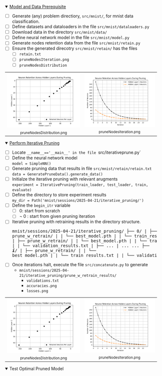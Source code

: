 
<details open> 
<summary> <ins> Model and Data Prerequisite </ins> </summary>

  - [ ] Generate (any) problem directiory, `src/mnist/`, for mnist data classification.
  - [ ] Define datasets and dataloaders in the file `src/mnist/dataloaders.py`
  - [ ] Download data in the directory `src/mnist/data/`
  - [ ] Define neural network model in the file `src/mnist/model.py`
  - [ ] Generate nodes retention data from the file `src/mnist/retain.py`
  - [ ] Ensure the generated direcotry `src/mnist/retain/` has the files
      - [ ] `retain.txt`
      - [ ] `pruneNodesIteration.png`
      - [ ] `pruneNodesDistribution`
  <div align="center">
    <table>
      <tr>
        <td align="center"><img src="src/mnist/retain/pruneNodesDistribution.png" width="300"/><br>
            <div align="center"> <sub>pruneNodesDistribution.png</sub> </div> 
        </td>
        <td><img src="src/mnist/retain/pruneNodesIteration.png" width="300"/><br> 
            <div align="center"> <sub>pruneNodesIteration.png</sub> </div> 
        </td>
      </tr>
    </table>
  </div>
  </details> 

<details open>
<summary> <ins> Perform Iterative Pruning </ins> </summary>
  
  - [ ] Locate `__name__=='__main__' in the file `src/iterativeprune.py`
  - [ ] Define the neural network model
        <br> `model = SimpleNN()`
  - [ ] Generate pruning data that results in file `src/mnist/retain/retain.txt`
        <br> `data = GeneratePruneData().generate_data()`
  - [ ] Initialze the iterative pruning with relevant arugments
        <br> `experiment = IterativePruning(train_loader, test_loader, train, evaluate)`
  - [ ] Define the directory to store experiment results
        <br> `my_dir = Path('mnist/sessions/2025-04-21/iterative_pruning/')`
  - [ ] Define the `begin_itr` variable
      - [ ] 0: start from scratch
      - [ ] ¬ 0 : start from given pruning iteration
  - [ ] Iterative pruning with retraining results in the directory structure.
        <pre> 
        mnist/sessions/2025-04-21/iterative_pruning/
        ├── 0/
        |   ├── prune_w_retrain/
        |   |    └── best_model.pth
        |   |    └── train_results.txt
        ├── 1/
        |   ├── prune_w_retrain/
        |   |    └── best_model.pth
        |   |    └── train_results.txt
        |   |    └── validation_results.txt
        |   ├── ...
        |   ...
        ...
        ├── ***i***/
        |   ├── prune_w_retrain/
        |   |     └── best_model.pth
        |   |     └── train_results.txt
        |   |     └── validation_results.txt
        </pre>
  - [ ] Once iterations halt, execute the file ```src/concatenate.py``` to generate
      - ```mnist/sessions/2025-04-21/iterative_pruning/prune_w_retrain_results/```
          - ```validations.txt```
          - ```accuracies.png```
          - ```losses.png```
  <div align="center">
    <table>
      <tr>
        <td align="center"><img src="src/mnist/retain/pruneNodesDistribution.png" width="300"/><br>
            <div align="center"> <sub>pruneNodesDistribution.png</sub> </div> 
        </td>
        <td><img src="src/mnist/retain/pruneNodesIteration.png" width="300"/><br> 
            <div align="center"> <sub>pruneNodesIteration.png</sub> </div> 
        </td>
      </tr>
    </table>
  </div>
</details>

<details open>
<summary> Test Optimal Pruned Model </summary>
</details>
